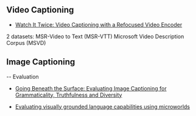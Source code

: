 ## Video Captioning

- [Watch It Twice: Video Captioning with a Refocused Video Encoder](https://dl.acm.org/doi/pdf/10.1145/3343031.3351060)

2 datasets:
MSR-Video to Text (MSR-VTT)
Microsoft Video Description Corpus (MSVD)



## Image Captioning 


-- Evaluation

- [Going Beneath the Surface: Evaluating Image Captioning for Grammaticality, Truthfulness and Diversity](https://arxiv.org/pdf/1912.08960.pdf)

- [Evaluating visually grounded language capabilities using microworlds](https://www.cl.cam.ac.uk/techreports/UCAM-CL-TR-942.pdf)
